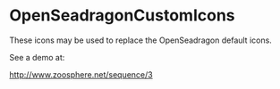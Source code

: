 # OpenSeadragonCustomIcons

These icons may be used to replace the OpenSeadragon default icons.

See a demo at:

http://www.zoosphere.net/sequence/3
